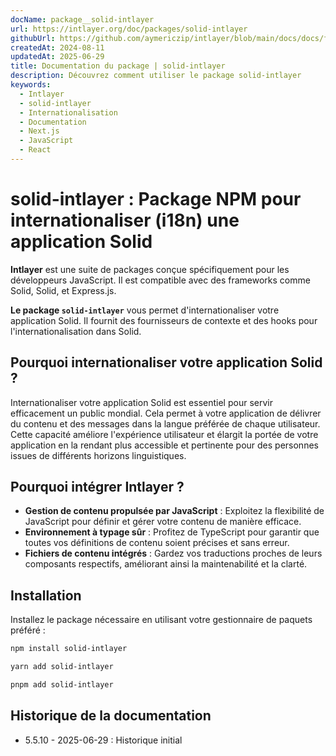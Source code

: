 ```yaml
---
docName: package__solid-intlayer
url: https://intlayer.org/doc/packages/solid-intlayer
githubUrl: https://github.com/aymericzip/intlayer/blob/main/docs/docs/fr/packages/solid-intlayer/index.md
createdAt: 2024-08-11
updatedAt: 2025-06-29
title: Documentation du package | solid-intlayer
description: Découvrez comment utiliser le package solid-intlayer
keywords:
  - Intlayer
  - solid-intlayer
  - Internationalisation
  - Documentation
  - Next.js
  - JavaScript
  - React
---
```


# solid-intlayer : Package NPM pour internationaliser (i18n) une application Solid

**Intlayer** est une suite de packages conçue spécifiquement pour les développeurs JavaScript. Il est compatible avec des frameworks comme Solid, Solid, et Express.js.

**Le package `solid-intlayer`** vous permet d'internationaliser votre application Solid. Il fournit des fournisseurs de contexte et des hooks pour l'internationalisation dans Solid.

## Pourquoi internationaliser votre application Solid ?

Internationaliser votre application Solid est essentiel pour servir efficacement un public mondial. Cela permet à votre application de délivrer du contenu et des messages dans la langue préférée de chaque utilisateur. Cette capacité améliore l'expérience utilisateur et élargit la portée de votre application en la rendant plus accessible et pertinente pour des personnes issues de différents horizons linguistiques.

## Pourquoi intégrer Intlayer ?

- **Gestion de contenu propulsée par JavaScript** : Exploitez la flexibilité de JavaScript pour définir et gérer votre contenu de manière efficace.
- **Environnement à typage sûr** : Profitez de TypeScript pour garantir que toutes vos définitions de contenu soient précises et sans erreur.
- **Fichiers de contenu intégrés** : Gardez vos traductions proches de leurs composants respectifs, améliorant ainsi la maintenabilité et la clarté.

## Installation

Installez le package nécessaire en utilisant votre gestionnaire de paquets préféré :

```bash packageManager="npm"
npm install solid-intlayer
```

```bash packageManager="yarn"
yarn add solid-intlayer
```

```bash packageManager="pnpm"
pnpm add solid-intlayer
```

## Historique de la documentation

- 5.5.10 - 2025-06-29 : Historique initial
